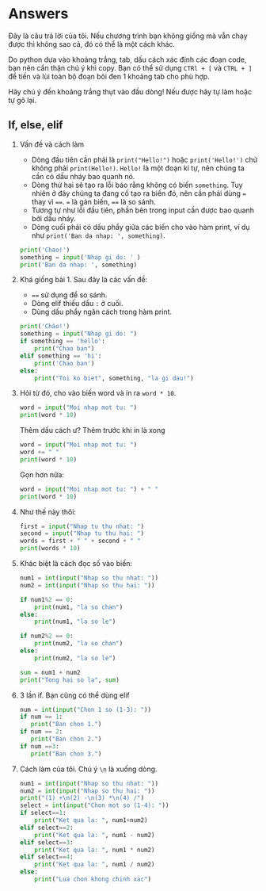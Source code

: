 # Answers

Đây là câu trả lời của tôi. Nếu chương trình bạn không giống mà vẫn chạy được thì không sao cả, đó có thể là một cách khác.

Do python dựa vào khoảng trắng, tab, dấu cách xác định các đoạn code, bạn nên cẩn thận chú ý khi copy. Bạn có thể sử dụng `CTRl + [` và `CTRL + ]` để tiến và lùi toàn bộ đoạn bôi đen 1 khoảng tab cho phù hợp.

Hãy chú ý đến khoảng trắng thụt vào đầu dòng! Nếu được hãy tự làm hoặc tự gõ lại.

## If, else, elif

1. Vấn đề và cách làm
    - Dòng đầu tiên cần phải là `print("Hello!")` hoặc `print('Hello!')` chứ không phải `print(Hello!)`. `Hello!` là một đoạn kí tự, nên chúng ta cần có dấu nháy bao quanh nó.
    - Dòng thứ hai sẽ tạo ra lỗi báo rằng không có biến `something`. Tuy nhiên ở đây chúng ta đang cố tạo ra biến đó, nên cần phải dùng `=` thay vì `==`. `=` là gán biến, `==` là so sánh. 
    - Tương tự như lỗi đầu tiên, phần bên trong input cần được bao quanh bởi dấu nháy.
    - Dòng cuối phải có dấu phẩy giữa các biến cho vào hàm print, ví dụ như `print('Ban da nhap: ', something)`.
    
    ```python
    print('Chao!')
    something = input('Nhap gi do: ' )
    print('Ban da nhap: ', something)
    ```

2. Khá giống bài 1. Sau đây là các vấn đề:

    - `==` sử dụng để so sánh.
    - Dòng elif thiếu dấu `:` ở cuối.
    - Dùng dấu phẩy ngăn cách trong hàm print.
    
    ```python
    print('Chào!')
    something = input("Nhap gi do: ")
    if something == 'hello':
        print("Chao ban")
    elif something == 'hi':
        print('Chao ban')
    else:
        print("Toi ko biet", something, "la gi dau!")    
    ```
    
3. Hỏi từ đó, cho vào biến word và in ra `word * 10`.

    ```python
    word = input("Moi nhap mot tu: ")
    print(word * 10)
    ```

    Thêm dấu cách ư? Thêm trước khi in là xong

    ```python
    word = input("Moi nhap mot tu: ")
    word += " "
    print(word * 10)
    ```

    Gọn hơn nữa:

    ```python
    word = input("Moi nhap mot tu: ") + " "
    print(word * 10)
    ```
    
4. Như thế này thôi:

    ```python
    first = input("Nhap tu thu nhat: ")
    second = input("Nhap tu thu hai: ")
    words = first + " " + second + " "
    print(words * 10)
    ```

5. Khác biệt là cách đọc số vào biến: 

    ```python
    num1 = int(input("Nhap so thu nhat: "))
    num2 = int(input("Nhap so thu hai: "))

    if num1%2 == 0:
        print(num1, "la so chan")
    else:
        print(num1, "la so le")

    if num2%2 == 0:
        print(num2, "la so chan")
    else:
        print(num2, "la so le")
    
    sum = num1 + num2
    print("Tong hai so la", sum)

    ```

6. 3 lần if. Bạn cũng có thể dùng elif

    ```python
    num = int(input("Chon 1 so (1-3): "))
    if num == 1:
	   print("Ban chon 1.")
    if num == 2:
	   print("Ban chon 2.")
    if num ==3: 
	   print("Ban chon 3.")
    ```
7. Cách làm của tôi. Chú ý `\n` là xuống dòng.

    ```python
    num1 = int(input("Nhap so thu nhat: "))
    num2 = int(input("Nhap so thu hai: "))
    print("(1) +\n(2) -\n(3) *\n(4) /")
    select = int(input("Chon mot so (1-4): "))
    if select==1:
        print("Ket qua la: ", num1+num2)
    elif select==2:
        print("Ket qua la: ", num1 - num2)
    elif select==3:
        print("Ket qua la: ", num1 * num2)
    elif select==4:
        print("Ket qua la: ", num1 / num2)
    else:
        print("Lua chon khong chinh xac")
    ```
    
